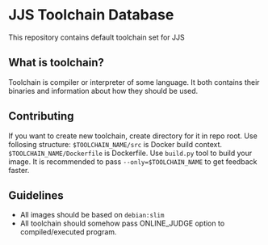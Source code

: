 # JJS Toolchain Database
This repository contains default toolchain set for JJS
## What is toolchain?
Toolchain is compiler or interpreter of some language.
It both contains their binaries and information about how they should be used.
## Contributing
If you want to create new toolchain, create directory for it in repo root.
Use follosing structure:
`$TOOLCHAIN_NAME/src` is Docker build context.
`$TOOLCHAIN_NAME/Dockerfile` is Dockerfile.
Use `build.py` tool to build your image.
It is recommended to pass `--only=$TOOLCHAIN_NAME` to get feedback faster.
## Guidelines
 - All images should be based on `debian:slim`
 - All toolchain should somehow pass ONLINE_JUDGE option to compiled/executed program.